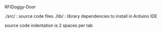 RFIDoggy-Door

./src/ : source code files
./lib/ : library dependencies to install in Arduino IDE

source code indentation is 2 spaces per tab
